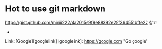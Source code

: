 Hot to use git markdown
========================

<https://gist.github.com/miniii222/4a2015e9f9e88392e29f364551bffe22> 참고

*
Link: [Google][googlelink]
[googlelink]: https://google.com "Go google"

